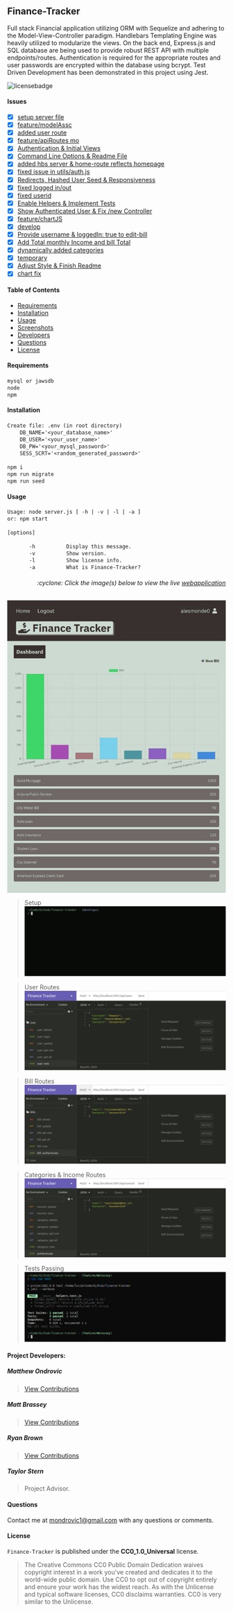 ## Finance-Tracker

Full stack Financial application utilizing ORM with Sequelize and adhering to the Model-View-Controller paradigm. Handlebars Templating Engine was heavily utilized to modularize the views. On the back end, Express.js and SQL database are being used to provide robust REST API with multiple endpoints/routes. Authentication is required for the appropriate routes and user passwords are encrypted within the database using bcrypt. Test Driven Development has been demonstrated in this project using Jest.

![licensebadge](https://img.shields.io/badge/license-CC0_1.0_Universal-blue)

#### Issues

- [x] [setup server file](https://github.com/mondrovic/Finance-Tracker/issues/1)
- [x] [feature/modelAssc](https://github.com/mondrovic/Finance-Tracker/issues/2)
- [x] [added user route](https://github.com/mondrovic/Finance-Tracker/issues/3)
- [x] [feature/apiRoutes mo](https://github.com/mondrovic/Finance-Tracker/issues/4)
- [x] [Authentication & Initial Views](https://github.com/mondrovic/Finance-Tracker/issues/5)
- [x] [Command Line Options & Readme File](https://github.com/mondrovic/Finance-Tracker/issues/6)
- [x] [added hbs server & home-route reflects homepage](https://github.com/mondrovic/Finance-Tracker/issues/7)
- [x] [fixed issue in utils/auth.js](https://github.com/mondrovic/Finance-Tracker/issues/8)
- [x] [Redirects, Hashed User Seed & Responsiveness](https://github.com/mondrovic/Finance-Tracker/issues/9)
- [x] [fixed logged in/out](https://github.com/mondrovic/Finance-Tracker/issues/10)
- [x] [fixed userid](https://github.com/mondrovic/Finance-Tracker/issues/11)
- [x] [Enable Helpers & Implement Tests](https://github.com/mondrovic/Finance-Tracker/issues/12)
- [x] [Show Authenticated User & Fix /new Controller](https://github.com/mondrovic/Finance-Tracker/issues/13)
- [x] [feature/chartJS](https://github.com/mondrovic/Finance-Tracker/issues/14)
- [x] [develop](https://github.com/mondrovic/Finance-Tracker/issues/15)
- [x] [Provide username & loggedIn: true to edit-bill](https://github.com/mondrovic/Finance-Tracker/issues/16)
- [x] [Add Total monthly Income and bill Total](https://github.com/mondrovic/Finance-Tracker/issues/17)
- [x] [dynamically added categories](https://github.com/mondrovic/Finance-Tracker/issues/18)
- [x] [temporary](https://github.com/mondrovic/Finance-Tracker/issues/19)
- [x] [Adjust Style & Finish Readme](https://github.com/mondrovic/Finance-Tracker/issues/20)
- [x] [chart fix](https://github.com/mondrovic/Finance-Tracker/issues/21)

#### Table of Contents

- [Requirements](#Requirements)
- [Installation](#Installation)
- [Usage](#Usage)
- [Screenshots](#Screenshots)
- [Developers](#Developers)
- [Questions](#Questions)
- [License](#License)

#### Requirements

    mysql or jawsdb
    node
    npm

#### Installation

    Create file: .env (in root directory)
        DB_NAME='<your_database_name>'
        DB_USER='<your_user_name>'
        DB_PW='<your_mysql_password>'
        SESS_SCRT='<random_generated_password>'

    npm i
    npm run migrate
    npm run seed

#### Usage

    Usage: node server.js [ -h | -v | -l | -a ]
    or: npm start

    [options]

           -h          Display this message.
           -v          Show version.
           -l          Show license info.
           -a          What is Finance-Tracker?

<h6><p align="right">:cyclone: Click the image(s) below to view the live <a id="Screenshots" href="https://finance-tracker-mondrovic.herokuapp.com/">webapplication</a></p></h6>

[<img src="img/Preview.png" align="center">](https://finance-tracker-mondrovic.herokuapp.com/)

> Setup
> [<img src="img/Setup.gif">](https://finance-tracker-mondrovic.herokuapp.com/)

> User Routes
> [<img src="img/Controller1.gif">](https://finance-tracker-mondrovic.herokuapp.com/api/users)

> Bill Routes
> [<img src="img/Controller2.gif">](https://finance-tracker-mondrovic.herokuapp.com/api/bills)

> Categories & Income Routes
> [<img src="img/Controller3.gif">](https://finance-tracker-mondrovic.herokuapp.com/api/categories)

> Tests Passing
> [<img src="img/Tests.png">](https://finance-tracker-mondrovic.herokuapp.com/)

<p id="Developers"></p>

#### Project Developers:

##### Matthew Ondrovic

> [View Contributions](https://github.com/mondrovic/finance-tracker/commits?author=mondrovic)

##### Matt Brassey

> [View Contributions](https://github.com/mondrovic/finance-tracker/commits?author=MBrassey)

##### Ryan Brown

> [View Contributions](https://github.com/mondrovic/finance-tracker/commits?author=ryanabrown14)

##### Taylor Stern

> Project Advisor.

#### Questions

Contact me at [mondrovic1@gmail.com](mailto:mondrovic1@gmail.com) with any questions or comments.

#### License

`Finance-Tracker` is published under the **CC0_1.0_Universal** license.

> The Creative Commons CC0 Public Domain Dedication waives copyright interest in a work you've created and dedicates it to the world-wide public domain. Use CC0 to opt out of copyright entirely and ensure your work has the widest reach. As with the Unlicense and typical software licenses, CC0 disclaims warranties. CC0 is very similar to the Unlicense.
